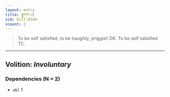 ```yaml
---
layout: entry
title: རྒྱགས་√2
vid: Hill:0344
vcount: 2
---
```

> To be self satisfied, to be haughty, priggish DK\. To be self satisfied TC\.

---
Volition: _Involuntary_
---

### Dependencies (N = 2)
* `obl` 1
